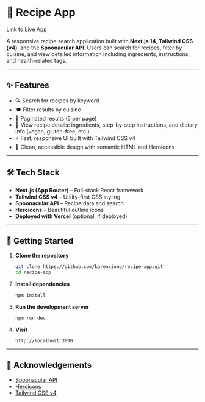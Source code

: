 # 🥘 Recipe App

[Link to Live App](https://recipe-app-beige-three.vercel.app/)

A responsive recipe search application built with **Next.js 14**, **Tailwind CSS (v4)**, and the **Spoonacular API**. Users can search for recipes, filter by cuisine, and view detailed information including ingredients, instructions, and health-related tags.

---

## ✨ Features

- 🔍 Search for recipes by keyword
- 🍽️ Filter results by cuisine
- 📄 Paginated results (5 per page)
- 🧾 View recipe details: ingredients, step-by-step instructions, and dietary info (vegan, gluten-free, etc.)
- ⚡ Fast, responsive UI built with Tailwind CSS v4
- 💅 Clean, accessible design with semantic HTML and Heroicons

---

## 🛠️ Tech Stack

- **Next.js (App Router)** – Full-stack React framework
- **Tailwind CSS v4** – Utility-first CSS styling
- **Spoonacular API** – Recipe data and search
- **Heroicons** – Beautiful outline icons
- **Deployed with Vercel** (optional, if deployed)

---

## 🚀 Getting Started

1. **Clone the repository**
   ```bash
   git clone https://github.com/karenxiong/recipe-app.git
   cd recipe-app
   ```

2. **Install dependencies**
   ```bash
   npm install
   ```

3. **Run the development server**
   ```bash
   npm run dev
   ```

4. **Visit**
   ```
   http://localhost:3000
   ```

---

## 🙌 Acknowledgements

- [Spoonacular API](https://spoonacular.com/food-api)
- [Heroicons](https://heroicons.com/)
- [Tailwind CSS v4](https://tailwindcss.com)
